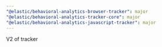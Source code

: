 ```yaml
---
"@elastic/behavioral-analytics-browser-tracker": major
"@elastic/behavioral-analytics-tracker-core": major
"@elastic/behavioral-analytics-javascript-tracker": major
---
```


V2 of tracker
